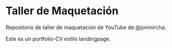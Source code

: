 # Taller de Maquetación

Repositorio de taller de maquetación de YouTube de @jonmircha. 

Este es un portfolio-CV estilo landingpage. 